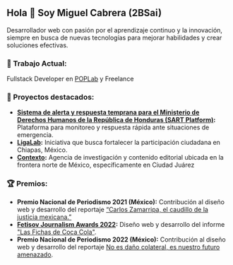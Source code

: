 ## Hola 👋 Soy Miguel Cabrera (2BSai)

Desarrollador web con pasión por el aprendizaje continuo y la innovación, siempre en busca de nuevas tecnologías para mejorar habilidades y crear soluciones efectivas.

### 🚀 Trabajo Actual:
Fullstack Developer en [POPLab](https://poplab.mx/) y Freelance 

### 🌟 Proyectos destacados:

- **[Sistema de alerta y respuesta temprana para el Ministerio de Derechos Humanos de la República de Honduras (SART Platform)](sart.pdf):** Plataforma para monitoreo y respuesta rápida ante situaciones de emergencia.
- **[LigaLab](https://ligalab.mx/):** Iniciativa que busca fortalecer la participación ciudadana en Chiapas, México.
- **[Contexto](https://www.contextojuarez.studio/):** Agencia de investigación y contenido editorial ubicada en la frontera norte de México, específicamente en Ciudad Juárez

### 🏆 Premios:

- **Premio Nacional de Periodismo 2021 (México):** Contribución al diseño web y desarrollo del reportaje [“Carlos Zamarripa, el caudillo de la justicia mexicana.”](https://elcaudillo.poplab.mx/)
- **[Fetisov Journalism Awards 2022](https://fjawards.com/):** Diseño web y desarrollo del informe ["Las Fichas de Coca Cola"](https://poplab.mx/especiales/las-fichas-de-coca/).
- **Premio Nacional de Periodismo 2022 (México):** Contribución al diseño web y desarrollo del reportaje [No es daño colateral, es nuestro futuro amenazado](https://poplab.mx/especiales/guanajuato-violencia-homicida-menores/).

